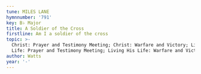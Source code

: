 ```yaml
---
tune: MILES LANE
hymnnumber: '791'
key: B♭ Major
title: A Soldier of the Cross
firstline: Am I a soldier of the cross
topic: >-
  Christ: Prayer and Testimony Meeting; Christ: Warfare and Victory; Living His
  Life: Prayer and Testimony Meeting; Living His Life: Warfare and Victory
author: Watts
year: '-'
---
```

